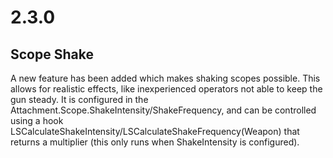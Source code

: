 # 2.3.0
## Scope Shake
A new feature has been added which makes shaking scopes possible. This allows for realistic effects, like inexperienced operators not able to keep the gun steady. It is configured in the Attachment.Scope.ShakeIntensity/ShakeFrequency, and can be controlled using a hook LSCalculateShakeIntensity/LSCalculateShakeFrequency(Weapon) that returns a multiplier (this only runs when ShakeIntensity is configured).

